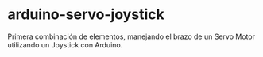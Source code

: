 # arduino-servo-joystick
Primera combinación de elementos, manejando el brazo de un Servo Motor utilizando un Joystick con Arduino.
